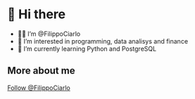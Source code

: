 # 👋 Hi there

- 🙋‍♂ I’m @FilippoCiarlo
- 👀 I’m interested in programming, data analisys and finance
- 🌱 I’m currently learning Python and PostgreSQL

## More about me
<a href="https://twitter.com/FilippoCiarlo?ref_src=twsrc%5Etfw" class="twitter-follow-button" data-show-count="false">Follow @FilippoCiarlo</a><script async src="https://platform.twitter.com/widgets.js" charset="utf-8"></script>
